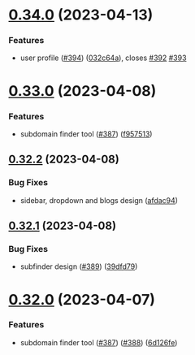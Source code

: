 # [0.34.0](https://github.com/thecyberworld/thecyberhub.org/compare/v0.33.0...v0.34.0) (2023-04-13)


### Features

* user profile  ([#394](https://github.com/thecyberworld/thecyberhub.org/issues/394)) ([032c64a](https://github.com/thecyberworld/thecyberhub.org/commit/032c64aae08210d6f2770197ba149c3a31e98160)), closes [#392](https://github.com/thecyberworld/thecyberhub.org/issues/392) [#393](https://github.com/thecyberworld/thecyberhub.org/issues/393)



# [0.33.0](https://github.com/thecyberworld/thecyberhub.org/compare/v0.32.2...v0.33.0) (2023-04-08)


### Features

* subdomain finder tool ([#387](https://github.com/thecyberworld/thecyberhub.org/issues/387)) ([f957513](https://github.com/thecyberworld/thecyberhub.org/commit/f95751368a7757de045dd54e5739e994cd4a95d9))



## [0.32.2](https://github.com/thecyberworld/thecyberhub.org/compare/v0.32.1...v0.32.2) (2023-04-08)


### Bug Fixes

* sidebar, dropdown and blogs design ([afdac94](https://github.com/thecyberworld/thecyberhub.org/commit/afdac94d3d5a2924d9ee79071f31f5bee26b32b9))



## [0.32.1](https://github.com/thecyberworld/thecyberhub.org/compare/v0.32.0...v0.32.1) (2023-04-08)


### Bug Fixes

* subfinder design ([#389](https://github.com/thecyberworld/thecyberhub.org/issues/389)) ([39dfd79](https://github.com/thecyberworld/thecyberhub.org/commit/39dfd7946a9fc6e233a6ae11619375a4598273d7))



# [0.32.0](https://github.com/thecyberworld/thecyberhub.org/compare/v0.31.3...v0.32.0) (2023-04-07)


### Features

* subdomain finder tool ([#387](https://github.com/thecyberworld/thecyberhub.org/issues/387)) ([#388](https://github.com/thecyberworld/thecyberhub.org/issues/388)) ([6d126fe](https://github.com/thecyberworld/thecyberhub.org/commit/6d126fe6015897ce5de7f2d09d67197f4e0549f6))



